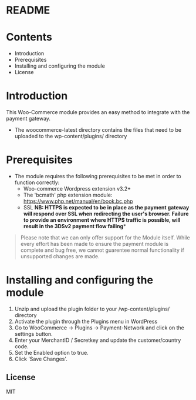 # README

# Contents
- Introduction
- Prerequisites
- Installing and configuring the module
- License

# Introduction

This Woo-Commerce module provides an easy method to integrate with the payment gateway.
 - The woocommerce-latest directory contains the files that need to be uploaded to the wp-content/plugins/ directory

# Prerequisites

- The module requires the following prerequisites to be met in order to function correctly:
    - Woo-commerce Wordpress extension v3.2+
    - The 'bcmath' php extension module: https://www.php.net/manual/en/book.bc.php
    - SSL **NB: HTTPS is expected to be in place as the payment gateway will respond over SSL when redirecting the user's browser. Failure to provide an environment where HTTPS traffic is possible, will result in the 3DSv2 payment flow failing***

> Please note that we can only offer support for the Module itself. While every effort has been made to ensure the payment module is complete and bug free, we cannot guarentee normal functionality if unsupported changes are made.

# Installing and configuring the module

1. Unzip and upload the plugin folder to your /wp-content/plugins/ directory
2. Activate the plugin through the Plugins menu in WordPress
3. Go to WooCommerce -> Plugins -> Payment-Network and click on the settings button.
4. Enter your MerchantID / Secretkey and update the customer/country code.
5. Set the Enabled option to true.
6. Click 'Save Changes'.

License
----
MIT